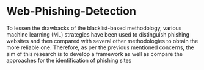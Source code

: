 # Web-Phishing-Detection

To lessen the drawbacks of the blacklist-based methodology, various machine learning (ML) strategies have been used to distinguish phishing websites and then compared with several other methodologies to obtain the more reliable one. Therefore, as per the previous mentioned concerns, the aim of this research is to develop a framework as well as compare the approaches for the identification of phishing sites
